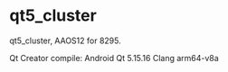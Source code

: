 # qt5_cluster
qt5_cluster, AAOS12 for 8295.   

Qt Creator compile: Android Qt 5.15.16 Clang arm64-v8a   

